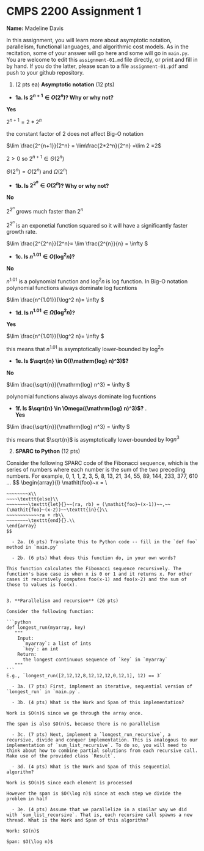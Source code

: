 

# CMPS 2200 Assignment 1

**Name:** Madeline Davis


In this assignment, you will learn more about asymptotic notation, parallelism, functional languages, and algorithmic cost models. As in the recitation, some of your answer will go here and some will go in `main.py`. You are welcome to edit this `assignment-01.md` file directly, or print and fill in by hand. If you do the latter, please scan to a file `assignment-01.pdf` and push to your github repository. 
  
  

1. (2 pts ea) **Asymptotic notation** (12 pts)

  - **1a. Is $2^{n+1} \in O(2^n)$? Why or why not?**

**Yes**

$2^{n+1} = 2*2^n$

the constant factor of 2 does not affect Big-O notation

$\lim \frac{2^{n+1}}{2^n} = \lim\frac{2*2^n}{2^n} =\lim 2 =2$

$2>0$ so $2^{n+1} \in \Theta(2^n)$

$\Theta(2^n) = O(2^n)$ and $\Omega(2^n)$
    

  - **1b. Is $2^{2^n} \in O(2^n)$? Why or why not?**
 
**No**
    
$2^{2^n}$ grows much faster than $2^n$ 
    
$2^{2^n}$ is an exponetial function squared so it will have a significantly faster growth rate.

$\lim \frac{2^{2^n}}{2^n}= \lim \frac{2^{n}}{n} = \infty $

  - **1c. Is $n^{1.01} \in O(\mathrm{log}^2 n)$?**
     
**No**
    
$n^{1.01}$ is a polynomial function and $\mathrm{log}^2 n$ is log function. In Big-O notation polynomial functions always dominate log fucntions

$\lim \frac{n^{1.01}}{\log^2 n}= \infty $

  - **1d. Is $n^{1.01} \in \Omega(\mathrm{log}^2 n)$?**

**Yes**

$\lim \frac{n^{1.01}}{\log^2 n}= \infty $

this means that $n^{1.01}$  is asymptotically lower-bounded by $\log^2 n$

  - **1e. Is $\sqrt{n} \in O((\mathrm{log} n)^3)$?**

**No**

$\lim \frac{\sqrt{n}}{\mathrm{log} n^3} = \infty $

polynomial functions always always dominate log fucntions
 
  - **1f. Is $\sqrt{n} \in \Omega((\mathrm{log} n)^3)$?**
.  
**Yes**

$\lim \frac{\sqrt{n}}{\mathrm{log} n^3} = \infty $

this means that $\sqrt{n}$  is asymptotically lower-bounded by $\mathrm{log} n^3$

2. **SPARC to Python** (12 pts)

Consider the following SPARC code of the Fibonacci sequence, which is the series of numbers where each number is the sum of the two preceding numbers. For example, 0, 1, 1, 2, 3, 5, 8, 13, 21, 34, 55, 89, 144, 233, 377, 610 ... 
$$
\begin{array}{l}
\mathit{foo}~x =   \\
~~~~\texttt{if}{}~~x \le 1~~\texttt{then}{}\\
~~~~~~~~x\\   
~~~~\texttt{else}\\
~~~~~~~~\texttt{let}{}~~(ra, rb) = (\mathit{foo}~(x-1))~~,~~(\mathit{foo}~(x-2))~~\texttt{in}{}\\  
~~~~~~~~~~~~ra + rb\\  
~~~~~~~~\texttt{end}{}.\\
\end{array}
$$ 

  - 2a. (6 pts) Translate this to Python code -- fill in the `def foo` method in `main.py`  

  - 2b. (6 pts) What does this function do, in your own words?

This function calculates the Fibonacci sequence recursively. The function's base case is when x is 0 or 1 and it returns x. For other cases it recursively computes foo(x-1) and foo(x-2) and the sum of those to values is foo(x).
  

3. **Parallelism and recursion** (26 pts)

Consider the following function:  

```python
def longest_run(myarray, key)
   """
    Input:
      `myarray`: a list of ints
      `key`: an int
    Return:
      the longest continuous sequence of `key` in `myarray`
   """
```
E.g., `longest_run([2,12,12,8,12,12,12,0,12,1], 12) == 3`  
 
  - 3a. (7 pts) First, implement an iterative, sequential version of `longest_run` in `main.py`.  

  - 3b. (4 pts) What is the Work and Span of this implementation?

Work is $O(n)$ since we go through the array once.

The span is also $O(n)$, because there is no parallelism

  - 3c. (7 pts) Next, implement a `longest_run_recursive`, a recursive, divide and conquer implementation. This is analogous to our implementation of `sum_list_recursive`. To do so, you will need to think about how to combine partial solutions from each recursive call. Make use of the provided class `Result`.   

  - 3d. (4 pts) What is the Work and Span of this sequential algorithm?

Work is $O(n)$ since each element is processed

However the span is $O(\log n)$ since at each step we divide the problem in half

  - 3e. (4 pts) Assume that we parallelize in a similar way we did with `sum_list_recursive`. That is, each recursive call spawns a new thread. What is the Work and Span of this algorithm?  

Work: $O(n)$

Span: $O(\log n)$

